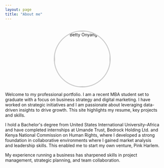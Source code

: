 ```yaml
---
layout: page
title: "About me"
---
```


<div style="text-align: center; margin-top: 30px;">
  <img src="https://github.com/Betty-coded/betty-coded.github.io/blob/master/Profile%25202.JPG?raw=true" 
       alt="Betty Onyango" 
       style="width: 180px; height: 180px; object-fit: cover; border-radius: 50%; border: 3px solid #ccc;">
</div>

Welcome to my professional portfolio. I am a recent MBA student set to graduate with a focus on business strategy and digital marketing. I have worked on strategic initiatives and I am passionate about leveraging data-driven insights to drive growth. This site highlights my resume, key projects and skills.

I hold a Bachelor's degree from United States International University–Africa and have completed internships at Umande Trust, Bedrock Holding Ltd. and Kenya National Commission on Human Rights, where I developed a strong foundation in collaborative environments where I gained market analysis and leadership skills. This enabled me to start my own venture, Pink Harlem.

My experience running a business has sharpened skills in project management, strategic planning, and team collaboration.
